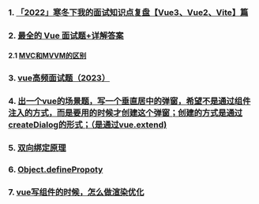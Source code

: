  ### 1. [「2022」寒冬下我的面试知识点复盘【Vue3、Vue2、Vite】篇](https://juejin.cn/post/7166446028266733581)

 ### 2. [最全的 Vue 面试题+详解答案](https://www.cnblogs.com/wenshaochang123/p/14888494.html)

  #### 2.1 [MVC和MVVM的区别 ](https://www.cnblogs.com/luckest/p/16917400.html)

 ### 3. [vue高频面试题（2023）](https://blog.csdn.net/jiang7701037/article/details/134700415)

  ### 4. [出一个vue的场景题，写一个垂直居中的弹窗，希望不是通过组件注入的方式，而是要用的时候才创建这个弹窗；创建的方式是通过createDialog的形式；（是通过vue.extend)](https://blog.csdn.net/qq_63358859/article/details/125442312)

  ### 5. [双向绑定原理](https://blog.csdn.net/qq_63358859/article/details/125442312)

  ### 6. [Object.definePropoty](https://blog.csdn.net/qq_63358859/article/details/125442312)

  ### 7. [vue写组件的时候，怎么做渲染优化](https://www.baidu.com/s?ie=utf-8&f=8&rsv_bp=1&tn=baidu&wd=vue%E5%86%99%E7%BB%84%E4%BB%B6%E7%9A%84%E6%97%B6%E5%80%99%EF%BC%8C%E6%80%8E%E4%B9%88%E5%81%9A%E6%B8%B2%E6%9F%93%E4%BC%98%E5%8C%96&oq=%25E5%2586%2599%25E7%25BB%2584%25E4%25BB%25B6%25E7%259A%2584%25E6%2597%25B6%25E5%2580%2599%252C%25E6%2580%258E%25E4%25B9%2588%25E5%2581%259A%25E6%25B8%25B2%25E6%259F%2593%25E4%25BC%2598%25E5%258C%2596&rsv_pq=e377bb1f00045885&rsv_t=ffd154hYY%2FPMeaEyBjfUKIYuA0FNUFWtvno0vh37QlucPYoG9qtwujWNyPY&rqlang=cn&rsv_dl=tb&rsv_enter=1&rsv_btype=t&inputT=540&rsv_sug3=9&rsv_sug1=7&rsv_sug7=100&rsv_sug2=0&rsv_sug4=1292)





